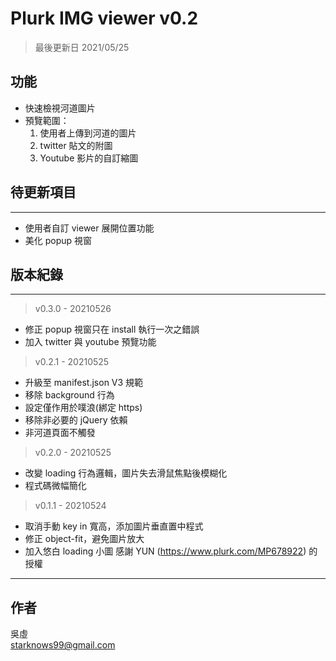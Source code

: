 # Plurk IMG viewer v0.2

> 最後更新日 2021/05/25

## 功能

- 快速檢視河道圖片
- 預覽範圍：
  1. 使用者上傳到河道的圖片
  2. twitter 貼文的附圖
  3. Youtube 影片的自訂縮圖

## 待更新項目

---

- 使用者自訂 viewer 展開位置功能
- 美化 popup 視窗

## 版本紀錄

---

> v0.3.0 - 20210526

- 修正 popup 視窗只在 install 執行一次之錯誤
- 加入 twitter 與 youtube 預覽功能

> v0.2.1 - 20210525

- 升級至 manifest.json V3 規範
- 移除 background 行為
- 設定僅作用於噗浪(綁定 https)
- 移除非必要的 jQuery 依賴
- 非河道頁面不觸發

> v0.2.0 - 20210525

- 改變 loading 行為邏輯，圖片失去滑鼠焦點後模糊化
- 程式碼微幅簡化

> v0.1.1 - 20210524

- 取消手動 key in 寬高，添加圖片垂直置中程式
- 修正 object-fit，避免圖片放大
- 加入悠白 loading 小圖 感謝 YUN (https://www.plurk.com/MP678922) 的授權

---

## 作者

吳虛  
starknows99@gmail.com
